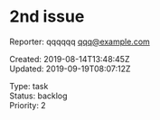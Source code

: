 # 2nd issue

Reporter: qqqqqq <qqq@example.com>  

Created: 2019-08-14T13:48:45Z  
Updated: 2019-09-19T08:07:12Z

Type: task  
Status: backlog  
Priority: 2
